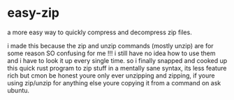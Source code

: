 # easy-zip
a more easy way to quickly compress and decompress zip files. 

i made this because the zip and unzip commands (mostly unzip) are for some reason SO confusing for me !!! 
i still have no idea how to use them and i have to look it up every single time. so i finally snapped and cooked up this quick rust program to zip stuff in a mentally sane syntax, its less feature rich but cmon be honest youre only ever unzipping and zipping, if youre using zip/unzip for anything else youre copying it from a command on ask ubuntu.
